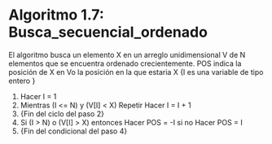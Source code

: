 # Algoritmo 1.7: Busca_secuencial_ordenado

El algoritmo busca un elemento X en un arreglo unidimensional V de N elementos que se
encuentra ordenado crecientemente. POS indica la posición de X en Vo la posición en la que
estaria X
{I es una variable de tipo entero }
1. Hacer I = 1
2. Mientras (I <= N) y (V[I] < X) Repetir
Hacer I = I + 1
3. {Fin del ciclo del paso 2}
4. Si (I > N) o (V[I] > X)
entonces
Hacer POS = -I
si no
Hacer POS = I
5. {Fin del condicional del paso 4}